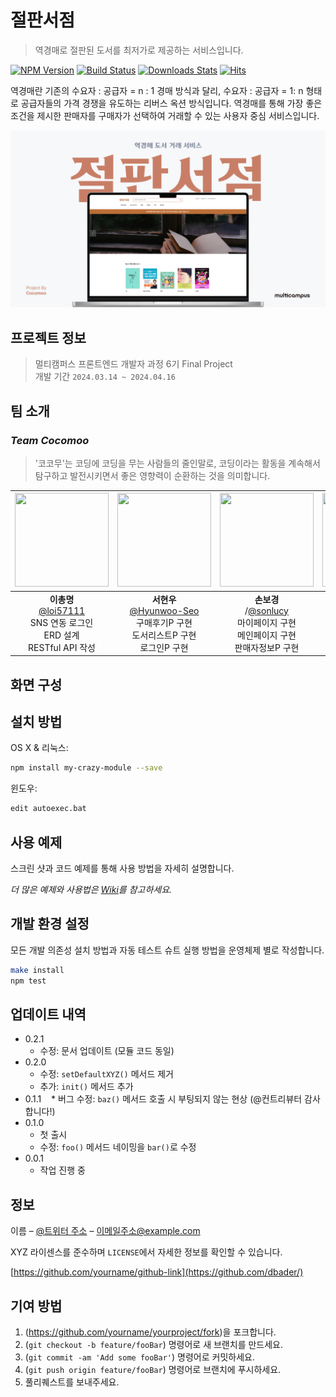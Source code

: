 # 절판서점
> 역경매로 절판된 도서를 최저가로 제공하는 서비스입니다.

[![NPM Version][npm-image]][npm-url]
[![Build Status][travis-image]][travis-url]
[![Downloads Stats][npm-downloads]][npm-url]
[![Hits](https://hits.seeyoufarm.com/api/count/incr/badge.svg?url=https%3A%2F%2Fgithub.com%2Fgjbae1212%2Fhit-counter)](https://hits.seeyoufarm.com)                    

역경매란 기존의 수요자 : 공급자 = n : 1 경매 방식과 달리, 수요자 : 공급자 = 1: n 형태로 공급자들의 가격 경쟁을 유도하는 리버스 옥션 방식입니다.
역경매를 통해 가장 좋은 조건을 제시한 판매자를 구매자가 선택하여 거래할 수 있는 사용자 중심 서비스입니다.

![](./header.png)

## 프로젝트 정보

> 멀티캠퍼스 프론트엔드 개발자 과정 6기 Final Project <br>
> 개발 기간 `2024.03.14 ~ 2024.04.16`

## 팀 소개

### *Team Cocomoo*
> '코코무'는 코딩에 코딩을 무는 사람들의 줄인말로, 코딩이라는 활동을 계속해서 탐구하고 발전시키면서 좋은 영향력이 순환하는 것을 의미합니다.

|<img src="https://avatars.githubusercontent.com/u/79436968?v=4" width="150" height="150"/>|<img src="https://avatars.githubusercontent.com/u/90229940?v=4" width="150" height="150"/>|<img src="https://avatars.githubusercontent.com/u/86239847?v=4" width="150" height="150"/>|<img src="https://avatars.githubusercontent.com/u/117055681?v=4" width="150" height="150"/>|<img src="https://avatars.githubusercontent.com/u/128718237?v=4" width="150" height="150"/>|<img src="https://avatars.githubusercontent.com/u/154579448?v=4" width="150" height="150"/>|
|:-:|:-:|:-:|:-:|:-:|:-:|
|**이총명**<br/>[@loi57111](https://github.com/loi57111)<br>SNS 연동 로그인<br>ERD 설계<br>RESTful API 작성|**서현우**<br/>[@Hyunwoo-Seo](https://github.com/Hyunwoo-Seo)<br>구매후기P 구현<br>도서리스트P 구현<br>로그인P 구현|**손보경**<br>/[@sonlucy](https://github.com/sonlucy)<br>마이페이지 구현<br>메인페이지 구현<br>판매자정보P 구현|**유혜원**<br/>[@h1yoo](https://github.com/h1yoo)<br>구매하기P 구현<br>도서상세P 구현<br>관리자로그인P 구현<br>|**전윤하**<br/>[@YoonhaJ](https://github.com/YoonhaJ)<br>UI/UX 설계<br>도서검색 API<br>관리자P 구현<br>|**차유진**[@jinyucha](https://github.com/jinyucha)<br>고객센터P 구현<br>내정보P 구현<br>마이페이지 구현|


## 화면 구성



## 설치 방법

OS X & 리눅스:

```sh
npm install my-crazy-module --save
```

윈도우:

```sh
edit autoexec.bat
```

## 사용 예제

스크린 샷과 코드 예제를 통해 사용 방법을 자세히 설명합니다.

_더 많은 예제와 사용법은 [Wiki][wiki]를 참고하세요._

## 개발 환경 설정

모든 개발 의존성 설치 방법과 자동 테스트 슈트 실행 방법을 운영체제 별로 작성합니다.

```sh
make install
npm test
```

## 업데이트 내역

* 0.2.1
    * 수정: 문서 업데이트 (모듈 코드 동일)
* 0.2.0
    * 수정: `setDefaultXYZ()` 메서드 제거
    * 추가: `init()` 메서드 추가
* 0.1.1
    * 버그 수정: `baz()` 메서드 호출 시 부팅되지 않는 현상 (@컨트리뷰터 감사합니다!)
* 0.1.0
    * 첫 출시
    * 수정: `foo()` 메서드 네이밍을 `bar()`로 수정
* 0.0.1
    * 작업 진행 중

## 정보

이름 – [@트위터 주소](https://twitter.com/dbader_org) – 이메일주소@example.com

XYZ 라이센스를 준수하며 ``LICENSE``에서 자세한 정보를 확인할 수 있습니다.

[https://github.com/yourname/github-link](https://github.com/dbader/)

## 기여 방법

1. (<https://github.com/yourname/yourproject/fork>)을 포크합니다.
2. (`git checkout -b feature/fooBar`) 명령어로 새 브랜치를 만드세요.
3. (`git commit -am 'Add some fooBar'`) 명령어로 커밋하세요.
4. (`git push origin feature/fooBar`) 명령어로 브랜치에 푸시하세요. 
5. 풀리퀘스트를 보내주세요.

<!-- Markdown link & img dfn's -->
[npm-image]: https://img.shields.io/npm/v/datadog-metrics.svg?style=flat-square
[npm-url]: https://npmjs.org/package/datadog-metrics
[npm-downloads]: https://img.shields.io/npm/dm/datadog-metrics.svg?style=flat-square
[travis-image]: https://img.shields.io/travis/dbader/node-datadog-metrics/master.svg?style=flat-square
[travis-url]: https://travis-ci.org/dbader/node-datadog-metrics
[wiki]: https://github.com/yourname/yourproject/wiki

